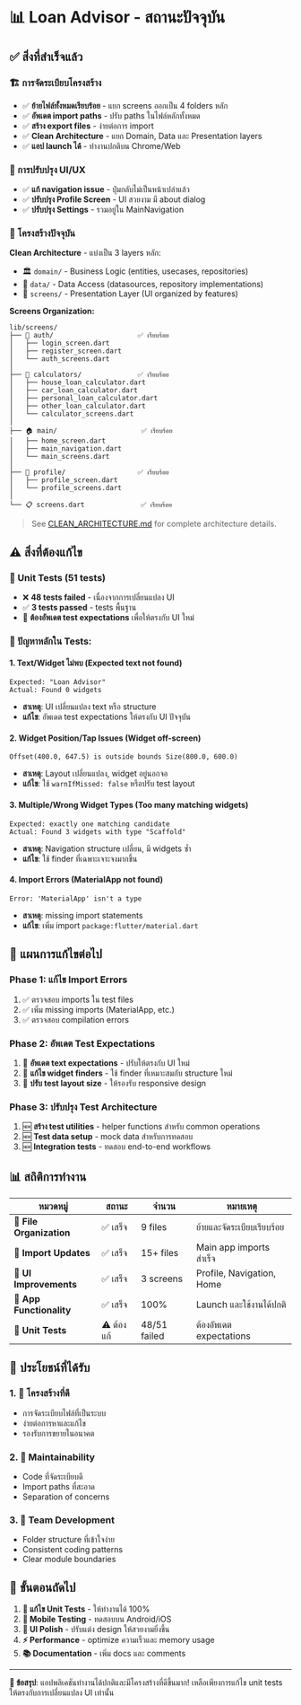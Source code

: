 # 📊 Loan Advisor - สถานะปัจจุบัน

## ✅ สิ่งที่สำเร็จแล้ว

### 🏗️ การจัดระเบียบโครงสร้าง
- ✅ **ย้ายไฟล์ทั้งหมดเรียบร้อย** - แยก screens ออกเป็น 4 folders หลัก
- ✅ **อัพเดต import paths** - ปรับ paths ในไฟล์หลักทั้งหมด
- ✅ **สร้าง export files** - ง่ายต่อการ import
- ✅ **Clean Architecture** - แยก Domain, Data และ Presentation layers
- ✅ **แอป launch ได้** - ทำงานปกติบน Chrome/Web

### 🎨 การปรับปรุง UI/UX
- ✅ **แก้ navigation issue** - ปุ่มกลับไม่เป็นหน้าเปล่าแล้ว
- ✅ **ปรับปรุง Profile Screen** - UI สวยงาม มี about dialog
- ✅ **ปรับปรุง Settings** - รวมอยู่ใน MainNavigation

### 📁 โครงสร้างปัจจุบัน

**Clean Architecture** - แบ่งเป็น 3 layers หลัก:
- 🏛️ `domain/` - Business Logic (entities, usecases, repositories)
- 💾 `data/` - Data Access (datasources, repository implementations)
- 🎨 `screens/` - Presentation Layer (UI organized by features)

**Screens Organization:**
```
lib/screens/
├── 🔐 auth/                     ✅ เรียบร้อย
│   ├── login_screen.dart        
│   ├── register_screen.dart     
│   └── auth_screens.dart        
│
├── 🧮 calculators/              ✅ เรียบร้อย
│   ├── house_loan_calculator.dart      
│   ├── car_loan_calculator.dart        
│   ├── personal_loan_calculator.dart   
│   ├── other_loan_calculator.dart      
│   └── calculator_screens.dart         
│
├── 🏠 main/                     ✅ เรียบร้อย
│   ├── home_screen.dart         
│   ├── main_navigation.dart     
│   └── main_screens.dart        
│
├── 👤 profile/                  ✅ เรียบร้อย
│   ├── profile_screen.dart      
│   └── profile_screens.dart     
│
└── 📋 screens.dart              ✅ เรียบร้อย
```

> See [CLEAN_ARCHITECTURE.md](CLEAN_ARCHITECTURE.md) for complete architecture details.

## ⚠️ สิ่งที่ต้องแก้ไข

### 🧪 Unit Tests (51 tests)
- ❌ **48 tests failed** - เนื่องจากการเปลี่ยนแปลง UI
- ✅ **3 tests passed** - tests พื้นฐาน
- 🔧 **ต้องอัพเดต test expectations** เพื่อให้ตรงกับ UI ใหม่

### 📝 ปัญหาหลักใน Tests:

#### 1. **Text/Widget ไม่พบ** (Expected text not found)
```
Expected: "Loan Advisor"
Actual: Found 0 widgets
```
- **สาเหตุ**: UI เปลี่ยนแปลง text หรือ structure
- **แก้ไข**: อัพเดต test expectations ให้ตรงกับ UI ปัจจุบัน

#### 2. **Widget Position/Tap Issues** (Widget off-screen)
```
Offset(400.0, 647.5) is outside bounds Size(800.0, 600.0)
```
- **สาเหตุ**: Layout เปลี่ยนแปลง, widget อยู่นอกจอ
- **แก้ไข**: ใช้ `warnIfMissed: false` หรือปรับ test layout

#### 3. **Multiple/Wrong Widget Types** (Too many matching widgets)
```
Expected: exactly one matching candidate
Actual: Found 3 widgets with type "Scaffold"
```
- **สาเหตุ**: Navigation structure เปลี่ยน, มี widgets ซ้ำ
- **แก้ไข**: ใช้ finder ที่เฉพาะเจาะจงมากขึ้น

#### 4. **Import Errors** (MaterialApp not found)
```
Error: 'MaterialApp' isn't a type
```
- **สาเหตุ**: missing import statements
- **แก้ไข**: เพิ่ม import `package:flutter/material.dart`

## 🎯 แผนการแก้ไขต่อไป

### Phase 1: แก้ไข Import Errors
1. ✅ ตรวจสอบ imports ใน test files
2. ✅ เพิ่ม missing imports (MaterialApp, etc.)
3. ✅ ตรวจสอบ compilation errors

### Phase 2: อัพเดต Test Expectations
1. 🔄 **อัพเดต text expectations** - ปรับให้ตรงกับ UI ใหม่
2. 🔄 **แก้ไข widget finders** - ใช้ finder ที่เหมาะสมกับ structure ใหม่
3. 🔄 **ปรับ test layout size** - ให้รองรับ responsive design

### Phase 3: ปรับปรุง Test Architecture
1. 🆕 **สร้าง test utilities** - helper functions สำหรับ common operations
2. 🆕 **Test data setup** - mock data สำหรับการทดสอบ
3. 🆕 **Integration tests** - ทดสอบ end-to-end workflows

## 📊 สถิติการทำงาน

| หมวดหมู่ | สถานะ | จำนวน | หมายเหตุ |
|---------|-------|--------|---------|
| **📁 File Organization** | ✅ เสร็จ | 9 files | ย้ายและจัดระเบียบเรียบร้อย |
| **🔗 Import Updates** | ✅ เสร็จ | 15+ files | Main app imports สำเร็จ |
| **🎨 UI Improvements** | ✅ เสร็จ | 3 screens | Profile, Navigation, Home |
| **🚀 App Functionality** | ✅ เสร็จ | 100% | Launch และใช้งานได้ปกติ |
| **🧪 Unit Tests** | ⚠️ ต้องแก้ | 48/51 failed | ต้องอัพเดต expectations |

## 🌟 ประโยชน์ที่ได้รับ

### 1. **🎯 โครงสร้างที่ดี**
- การจัดระเบียบไฟล์ที่เป็นระบบ
- ง่ายต่อการหาและแก้ไข
- รองรับการขยายในอนาคต

### 2. **💼 Maintainability**
- Code ที่จัดระเบียบดี
- Import paths ที่สะอาด
- Separation of concerns

### 3. **👥 Team Development**
- Folder structure ที่เข้าใจง่าย
- Consistent coding patterns
- Clear module boundaries

## 🔮 ขั้นตอนถัดไป

1. **🧪 แก้ไข Unit Tests** - ให้ทำงานได้ 100%
2. **📱 Mobile Testing** - ทดสอบบน Android/iOS
3. **🎨 UI Polish** - ปรับแต่ง design ให้สวยงามยิ่งขึ้น
4. **⚡ Performance** - optimize ความเร็วและ memory usage
5. **📚 Documentation** - เพิ่ม docs และ comments

---

**🎉 ข้อสรุป**: แอปพลิเคชันทำงานได้ปกติและมีโครงสร้างที่ดีขึ้นมาก! เหลือเพียงการแก้ไข unit tests ให้ตรงกับการเปลี่ยนแปลง UI เท่านั้น
